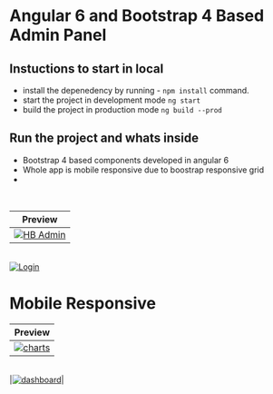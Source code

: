# Angular 6 and Bootstrap 4 Based Admin Panel

## Instuctions to start in local
 * install the depenedency by running - ``` npm install ``` command.
 * start the project in development mode ``` ng start ```
 * build the project in production mode ``` ng build --prod ```
 
## Run the project and whats inside
 * Bootstrap 4 based components developed in angular 6
 * Whole app is mobile responsive due to boostrap responsive grid
 * 
<br>

| Preview |
|:---------------:|
|<a href="https://ibb.co/dA37yK"><img src="https://preview.ibb.co/fiefJK/HB_Admin.png" alt="HB Admin" border="0" /></a>|
<br>
<a href="https://ibb.co/kmeGQz"><img src="https://preview.ibb.co/cAPSXe/Login.png" alt="Login" border="0"></a>

# Mobile Responsive

| Preview |
|:---------------:|
|<a href="https://ibb.co/mj7BQz"><img src="https://preview.ibb.co/msq9Ce/charts.png" alt="charts" border="0"></a>|
<br>
|<a href="https://ibb.co/m16hXe"><img src="https://preview.ibb.co/jMnBQz/dashboard.png" alt="dashboard" border="0"></a>|

